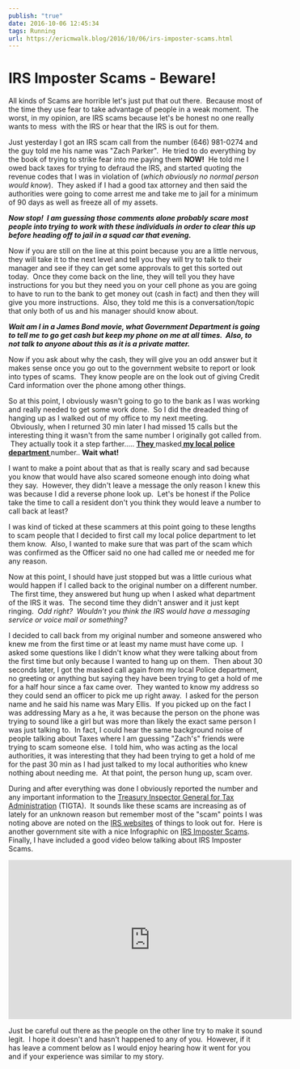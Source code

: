 ```yaml
---
publish: "true"
date: 2016-10-06 12:45:34
tags: Running
url: https://ericmwalk.blog/2016/10/06/irs-imposter-scams.html
---
```


# IRS Imposter Scams - Beware!

All kinds of Scams are horrible let's just put that out there.  Because most of the time they use fear to take advantage of people in a weak moment.  The worst, in my opinion, are IRS scams because let's be honest no one really wants to mess  with the IRS or hear that the IRS is out for them.

Just yesterday I got an IRS scam call from the number (646) 981-0274 and the guy told me his name was "Zach Parker".  He tried to do everything by the book of trying to strike fear into me paying them <strong>NOW!</strong>  He told me I owed back taxes for trying to defraud the IRS, and started quoting the revenue codes that I was in violation of (<em>which obviously no normal person would know</em>).  They asked if I had a good tax attorney and then said the authorities were going to come arrest me and take me to jail for a minimum of 90 days as well as freeze all of my assets.

<strong><em>Now stop!  I am guessing those comments alone probably scare most people into trying to work with these individuals in order to clear this up before heading off to jail in a squad car that evening.</em></strong>

Now if you are still on the line at this point because you are a little nervous, they will take it to the next level and tell you they will try to talk to their manager and see if they can get some approvals to get this sorted out today.  Once they come back on the line, they will tell you they have instructions for you but they need you on your cell phone as you are going to have to run to the bank to get money out (cash in fact) and then they will give you more instructions.  Also, they told me this is a conversation/topic that only both of us and his manager should know about.

<em><strong>Wait am I in a James Bond movie, what Government Department is going to tell me to go get cash but keep my phone on me at all times.  Also, to not talk to anyone about this as it is a private matter. </strong></em>

Now if you ask about why the cash, they will give you an odd answer but it makes sense once you go out to the government website to report or look into types of scams.  They know people are on the look out of giving Credit Card information over the phone among other things.

So at this point, I obviously wasn't going to go to the bank as I was working and really needed to get some work done.  So I did the dreaded thing of hanging up as I walked out of my office to my next meeting.  Obviously, when I returned 30 min later I had missed 15 calls but the interesting thing it wasn't from the same number I originally got called from.  They actually took it a step farther..... <span style="text-decoration:underline;"><strong>They </strong></span>masked<span style="text-decoration:underline;"><strong> my local police department </strong></span>number.. <strong>Wait what! </strong>

I want to make a point about that as that is really scary and sad because you know that would have also scared someone enough into doing what they say.  However, they didn't leave a message the only reason I knew this was because I did a reverse phone look up.  Let's be honest if the Police take the time to call a resident don't you think they would leave a number to call back at least?

I was kind of ticked at these scammers at this point going to these lengths to scam people that I decided to first call my local police department to let them know.  Also, I wanted to make sure that was part of the scam which was confirmed as the Officer said no one had called me or needed me for any reason.

Now at this point, I should have just stopped but was a little curious what would happen if I called back to the original number on a different number.  The first time, they answered but hung up when I asked what department of the IRS it was.  The second time they didn't answer and it just kept ringing.  <em>Odd right?  Wouldn't you think the IRS would have a messaging service or voice mail or something?</em>

I decided to call back from my original number and someone answered who knew me from the first time or at least my name must have come up.  I asked some questions like I didn't know what they were talking about from the first time but only because I wanted to hang up on them.  Then about 30 seconds later, I got the masked call again from my local Police department, no greeting or anything but saying they have been trying to get a hold of me for a half hour since a fax came over.  They wanted to know my address so they could send an officer to pick me up right away.  I asked for the person name and he said his name was Mary Ellis.  If you picked up on the fact I was addressing Mary as a he, it was because the person on the phone was trying to sound like a girl but was more than likely the exact same person I was just talking to.  In fact, I could hear the same background noise of people talking about Taxes where I am guessing "Zach's" friends were trying to scam someone else.  I told him, who was acting as the local authorities, it was interesting that they had been trying to get a hold of me for the past 30 min as I had just talked to my local authorities who knew nothing about needing me.  At that point, the person hung up, scam over.

During and after everything was done I obviously reported the number and any important information to the <a href="https://www.treasury.gov/tigta/">Treasury Inspector General for Tax Administration</a> (TIGTA).  It sounds like these scams are increasing as of lately for an unknown reason but remember most of the "scam" points I was noting above are noted on the <a href="https://www.irs.gov/uac/newsroom/scam-phone-calls-continue-irs-identifies-five-easy-ways-to-spot-suspicious-calls">IRS websites</a> of things to look out for.  Here is another government site with a nice Infographic on <a href="https://www.consumer.ftc.gov/articles/0519-irs-imposter-scams-infographic">IRS Imposter Scams</a>. Finally, I have included a good video below talking about IRS Imposter Scams.

<iframe width="560" height="315" src="https://www.youtube.com/embed/i4nCy6Xs6R8" title="YouTube video player" frameborder="0" allow="accelerometer; autoplay; clipboard-write; encrypted-media; gyroscope; picture-in-picture" allowfullscreen></iframe>

Just be careful out there as the people on the other line try to make it sound legit.  I hope it doesn't and hasn't happened to any of you.  However, if it has leave a comment below as I would enjoy hearing how it went for you and if your experience was similar to my story.

